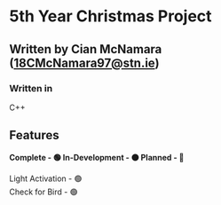 # 5th Year Christmas Project

## Written by Cian McNamara (18CMcNamara97@stn.ie)
### Written in 
C++

## Features
**Complete - 🟢
In-Development - 🟠
Planned - 🔴**

Light Activation - 🟢  
Check for Bird - 🟢  


